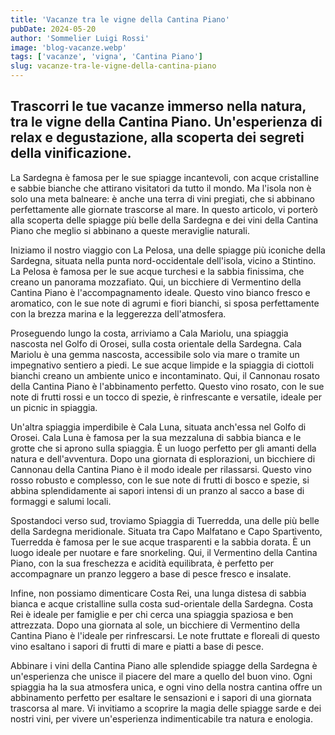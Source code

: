 ```yaml
---
title: 'Vacanze tra le vigne della Cantina Piano'
pubDate: 2024-05-20
author: 'Sommelier Luigi Rossi'
image: 'blog-vacanze.webp'
tags: ['vacanze', 'vigna', 'Cantina Piano']
slug: vacanze-tra-le-vigne-della-cantina-piano
---
```



Trascorri le tue vacanze immerso nella natura, tra le vigne della Cantina Piano. Un'esperienza di relax e degustazione, alla scoperta dei segreti della vinificazione.
----

La Sardegna è famosa per le sue spiagge incantevoli, con acque cristalline e sabbie bianche che attirano visitatori da tutto il mondo. Ma l'isola non è solo una meta balneare: è anche una terra di vini pregiati, che si abbinano perfettamente alle giornate trascorse al mare. In questo articolo, vi porterò alla scoperta delle spiagge più belle della Sardegna e dei vini della Cantina Piano che meglio si abbinano a queste meraviglie naturali.

Iniziamo il nostro viaggio con La Pelosa, una delle spiagge più iconiche della Sardegna, situata nella punta nord-occidentale dell'isola, vicino a Stintino. La Pelosa è famosa per le sue acque turchesi e la sabbia finissima, che creano un panorama mozzafiato. Qui, un bicchiere di Vermentino della Cantina Piano è l'accompagnamento ideale. Questo vino bianco fresco e aromatico, con le sue note di agrumi e fiori bianchi, si sposa perfettamente con la brezza marina e la leggerezza dell'atmosfera.

Proseguendo lungo la costa, arriviamo a Cala Mariolu, una spiaggia nascosta nel Golfo di Orosei, sulla costa orientale della Sardegna. Cala Mariolu è una gemma nascosta, accessibile solo via mare o tramite un impegnativo sentiero a piedi. Le sue acque limpide e la spiaggia di ciottoli bianchi creano un ambiente unico e incontaminato. Qui, il Cannonau rosato della Cantina Piano è l'abbinamento perfetto. Questo vino rosato, con le sue note di frutti rossi e un tocco di spezie, è rinfrescante e versatile, ideale per un picnic in spiaggia.

Un'altra spiaggia imperdibile è Cala Luna, situata anch'essa nel Golfo di Orosei. Cala Luna è famosa per la sua mezzaluna di sabbia bianca e le grotte che si aprono sulla spiaggia. È un luogo perfetto per gli amanti della natura e dell'avventura. Dopo una giornata di esplorazioni, un bicchiere di Cannonau della Cantina Piano è il modo ideale per rilassarsi. Questo vino rosso robusto e complesso, con le sue note di frutti di bosco e spezie, si abbina splendidamente ai sapori intensi di un pranzo al sacco a base di formaggi e salumi locali.

Spostandoci verso sud, troviamo Spiaggia di Tuerredda, una delle più belle della Sardegna meridionale. Situata tra Capo Malfatano e Capo Spartivento, Tuerredda è famosa per le sue acque trasparenti e la sabbia dorata. È un luogo ideale per nuotare e fare snorkeling. Qui, il Vermentino della Cantina Piano, con la sua freschezza e acidità equilibrata, è perfetto per accompagnare un pranzo leggero a base di pesce fresco e insalate.

Infine, non possiamo dimenticare Costa Rei, una lunga distesa di sabbia bianca e acque cristalline sulla costa sud-orientale della Sardegna. Costa Rei è ideale per famiglie e per chi cerca una spiaggia spaziosa e ben attrezzata. Dopo una giornata al sole, un bicchiere di Vermentino della Cantina Piano è l'ideale per rinfrescarsi. Le note fruttate e floreali di questo vino esaltano i sapori di frutti di mare e piatti a base di pesce.

Abbinare i vini della Cantina Piano alle splendide spiagge della Sardegna è un'esperienza che unisce il piacere del mare a quello del buon vino. Ogni spiaggia ha la sua atmosfera unica, e ogni vino della nostra cantina offre un abbinamento perfetto per esaltare le sensazioni e i sapori di una giornata trascorsa al mare. Vi invitiamo a scoprire la magia delle spiagge sarde e dei nostri vini, per vivere un'esperienza indimenticabile tra natura e enologia.
